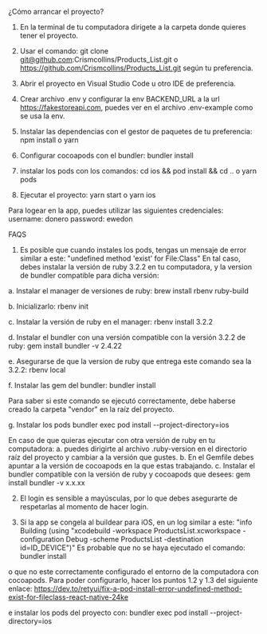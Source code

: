 ¿Cómo arrancar el proyecto?

1. En la terminal de tu computadora dirigete a la carpeta donde quieres tener el proyecto.

2. Usar el comando: 
git clone git@github.com:Crismcollins/Products_List.git
o 
https://github.com/Crismcollins/Products_List.git
según tu preferencia.

3. Abrir el proyecto en Visual Studio Code u otro IDE de preferencia.

4. Crear archivo .env y configurar la env BACKEND_URL a la url https://fakestoreapi.com, puedes ver en el archivo .env-example como se usa la env.

5. Instalar las dependencias con el gestor de paquetes de tu preferencia:
npm install
o
yarn 

6. Configurar cocoapods con el bundler:
bundler install

7. instalar los pods con los comandos:
cd ios && pod install && cd ..
o
yarn pods

8. Ejecutar el proyecto:
yarn start
o
yarn ios


Para logear en la app, puedes utilizar las siguientes credenciales:
username: donero
password: ewedon

FAQS
1. Es posible que cuando instales los pods, tengas un mensaje de error similar a este:
"undefined method 'exist' for File:Class"
En tal caso, debes instalar la versión de ruby 3.2.2 en tu computadora, y la version de bundler compatible para dicha versión:

a. Instalar el manager de versiones de ruby:
brew install rbenv ruby-build

b. Inicializarlo:
rbenv init

c. Instalar la versión de ruby en el manager:
rbenv install 3.2.2

d. Instalar el bundler con una versión compatible con la versión 3.2.2 de ruby:
gem install bundler -v 2.4.22

e. Asegurarse de que la version de ruby que entrega este comando sea la 3.2.2:
rbenv local

f. Instalar las gem del bundler:
bundler install

Para saber si este comando se ejecutó correctamente, debe haberse creado la carpeta "vendor" en la raíz del proyecto.

g. Instalar los pods
bundler exec pod install --project-directory=ios

En caso de que quieras ejecutar con otra versión de ruby en tu computadora:
a. puedes dirigirte al archivo .ruby-version en el directorio raíz del proyecto y cambiar a la versión que gustes.
b. En el Gemfile debes apuntar a la versión de cocoapods en la que estas trabajando.
c. Instalar el bundler compatible con la versión de ruby y cocoapods que desees:
gem install bundler -v x.x.xx

2. El login es sensible a mayúsculas, por lo que debes asegurarte de respetarlas al momento de hacer login.

3. Si la app se congela al buildear para iOS, en un log similar a este:
"info Building (using "xcodebuild -workspace ProductsList.xcworkspace -configuration Debug -scheme ProductsList -destination id=ID_DEVICE")"
Es probable que no se haya ejecutado el comando:
bundler install

o que no este correctamente configurado  el entorno de la computadora con cocoapods.
Para poder configurarlo, hacer los puntos 1.2 y 1.3 del siguiente enlace:
https://dev.to/retyui/fix-a-pod-install-error-undefined-method-exist-for-fileclass-react-native-24ke

e instalar los pods del proyecto con:
bundler exec pod install --project-directory=ios